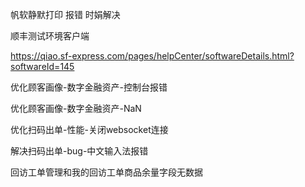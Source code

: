 帆软静默打印 报错 时娟解决

顺丰测试环境客户端

https://qiao.sf-express.com/pages/helpCenter/softwareDetails.html?softwareId=145



优化顾客画像-数字金融资产-控制台报错

优化顾客画像-数字金融资产-NaN

优化扫码出单-性能-关闭websocket连接

解决扫码出单-bug-中文输入法报错

回访工单管理和我的回访工单商品余量字段无数据